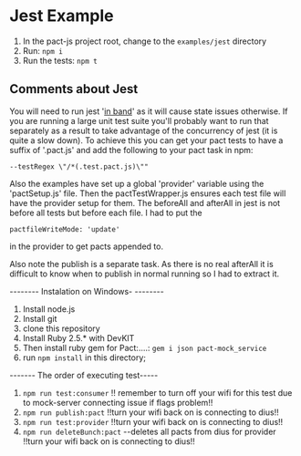 # Jest Example

1. In the pact-js project root, change to the `examples/jest` directory
1. Run: `npm i`
1. Run the tests: `npm t`

## Comments about Jest
You will need to run jest '[in band](https://facebook.github.io/jest/docs/en/cli.html#runinband)' as it will cause state issues otherwise. If you are running a large unit test suite you'll probably want to run that separately as a result to take advantage of the concurrency of jest (it is quite a slow down). To achieve this you can get your pact tests to have a suffix of '.pact.js' and add the following to your pact task in npm:
```
--testRegex \"/*(.test.pact.js)\""
```

Also the examples have set up a global 'provider' variable using the 'pactSetup.js' file. Then the pactTestWrapper.js ensures each test file will have the provider setup for them. The beforeAll and afterAll in jest is not before all tests but before each file. I had to put the
```
pactfileWriteMode: 'update'
```
in the provider to get pacts appended to.

Also note the publish is a separate task. As there is no real afterAll it is difficult to know when to publish in normal running so I had to extract it.


-------- Instalation on Windows- --------
1. Install node.js 
2. Install git
3. clone this repository
4. Install Ruby 2.5.* with DevKIT 
5. Then install ruby gem for Pact:....:  `gem i json pact-mock_service`
6. run `npm install` in this directory;

------- The order of executing test-----

1. `npm run test:consumer` !! remember to turn off your wifi for this test due to mock-server connecting issue if flags problem!!
2. `npm run publish:pact`  !!turn your wifi back on is connecting to dius!!
3. `npm run test:provider`  !!turn your wifi back on is connecting to dius!!
4. `npm run deleteBunch:pact`  --deletes all pacts from dius for provider !!turn your wifi back on is connecting to dius!!


